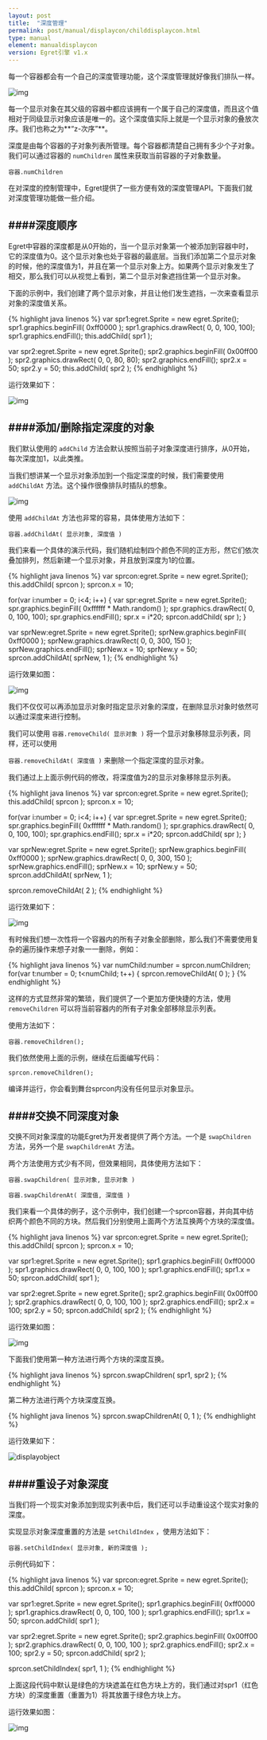 ```yaml
---
layout: post
title:  "深度管理"
permalink: post/manual/displaycon/childdisplaycon.html
type: manual
element: manualdisplaycon
version: Egret引擎 v1.x
---
```


每一个容器都会有一个自己的深度管理功能，这个深度管理就好像我们排队一样。

![img]({{site.baseurl}}/assets/img/child1.png)

每一个显示对象在其父级的容器中都应该拥有一个属于自己的深度值，而且这个值相对于同级显示对象应该是唯一的。这个深度值实际上就是一个显示对象的叠放次序。我们也称之为**“z-次序”**。

深度是由每个容器的子对象列表所管理。每个容器都清楚自己拥有多少个子对象。我们可以通过容器的 `numChildren` 属性来获取当前容器的子对象数量。

`容器.numChildren`

在对深度的控制管理中，Egret提供了一些方便有效的深度管理API。下面我们就对深度管理功能做一些介绍。

####深度顺序
---

Egret中容器的深度都是从0开始的，当一个显示对象第一个被添加到容器中时，它的深度值为0。这个显示对象也处于容器的最底层。当我们添加第二个显示对象的时候，他的深度值为1，并且在第一个显示对象上方。如果两个显示对象发生了相交，那么我们可以从视觉上看到，第二个显示对象遮挡住第一个显示对象。

下面的示例中，我们创建了两个显示对象，并且让他们发生遮挡，一次来查看显示对象的深度值关系。

{% highlight java linenos %}
var spr1:egret.Sprite = new egret.Sprite();
spr1.graphics.beginFill( 0xff0000 );
spr1.graphics.drawRect( 0, 0, 100, 100);
spr1.graphics.endFill();
this.addChild( spr1 );

var spr2:egret.Sprite = new egret.Sprite();
spr2.graphics.beginFill( 0x00ff00 );
spr2.graphics.drawRect( 0, 0, 80, 80);
spr2.graphics.endFill();
spr2.x  = 50;
spr2.y = 50;
this.addChild( spr2 );
{% endhighlight %}

运行效果如下：

![img]({{site.baseurl}}/assets/img/child2.png)

####添加/删除指定深度的对象
---

我们默认使用的 `addChild` 方法会默认按照当前子对象深度进行排序，从0开始，每次深度加1，以此类推。

当我们想讲某一个显示对象添加到一个指定深度的时候，我们需要使用 `addChildAt` 方法。这个操作很像排队时插队的想象。

![img]({{site.baseurl}}/assets/img/child3.png)

使用 `addChildAt` 方法也非常的容易，具体使用方法如下：

`容器.addChildAt( 显示对象, 深度值 )`

我们来看一个具体的演示代码，我们随机绘制四个颜色不同的正方形，然它们依次叠加排列，然后新建一个显示对象，并且放到深度为1的位置。

{% highlight java linenos %}
var sprcon:egret.Sprite = new egret.Sprite();
this.addChild( sprcon );
sprcon.x = 10;

for(var i:number = 0; i<4; i++)
{
    var spr:egret.Sprite = new egret.Sprite();
    spr.graphics.beginFill( 0xffffff * Math.random() );
    spr.graphics.drawRect( 0, 0, 100, 100);
    spr.graphics.endFill();
    spr.x = i*20;
    sprcon.addChild( spr );
}

var sprNew:egret.Sprite = new egret.Sprite();
sprNew.graphics.beginFill( 0xff0000 );
sprNew.graphics.drawRect( 0, 0, 300, 150 );
sprNew.graphics.endFill();
sprNew.x = 10;
sprNew.y = 50;
sprcon.addChildAt( sprNew, 1 );
{% endhighlight %}

运行效果如图：

![img]({{site.baseurl}}/assets/img/child4.png)

我们不仅仅可以再添加显示对象时指定显示对象的深度，在删除显示对象时依然可以通过深度来进行控制。

我们可以使用 `容器.removeChild( 显示对象 )` 将一个显示对象移除显示列表，同样，还可以使用

`容器.removeChildAt( 深度值 )` 来删除一个指定深度的显示对象。

我们通过上上面示例代码的修改，将深度值为2的显示对象移除显示列表。

{% highlight java linenos %}
var sprcon:egret.Sprite = new egret.Sprite();
this.addChild( sprcon );
sprcon.x = 10;

for(var i:number = 0; i<4; i++)
{
    var spr:egret.Sprite = new egret.Sprite();
    spr.graphics.beginFill( 0xffffff * Math.random() );
    spr.graphics.drawRect( 0, 0, 100, 100);
    spr.graphics.endFill();
    spr.x = i*20;
    sprcon.addChild( spr );
}

var sprNew:egret.Sprite = new egret.Sprite();
sprNew.graphics.beginFill( 0xff0000 );
sprNew.graphics.drawRect( 0, 0, 300, 150 );
sprNew.graphics.endFill();
sprNew.x = 10;
sprNew.y = 50;
sprcon.addChildAt( sprNew, 1 );

sprcon.removeChildAt( 2 );
{% endhighlight %}

运行效果如下：

![img]({{site.baseurl}}/assets/img/child5.png)

有时候我们想一次性将一个容器内的所有子对象全部删除，那么我们不需要使用复杂的遍历操作来想子对象一一删除，例如：

{% highlight java linenos %}
var numChild:number = sprcon.numChildren;
for(var t:number = 0; t<numChild; t++)
{
    sprcon.removeChildAt( 0 );
}
{% endhighlight %}

这样的方式显然非常的繁琐，我们提供了一个更加方便快捷的方法，使用 `removeChildren` 可以将当前容器内的所有子对象全部移除显示列表。

使用方法如下：

`容器.removeChildren();`

我们依然使用上面的示例，继续在后面编写代码：

`sprcon.removeChildren();`

编译并运行，你会看到舞台sprcon内没有任何显示对象显示。

####交换不同深度对象
---

交换不同对象深度的功能Egret为开发者提供了两个方法。一个是 `swapChildren` 方法，另外一个是 `swapChildrenAt` 方法。

两个方法使用方式少有不同，但效果相同，具体使用方法如下：

`容器.swapChildren( 显示对象, 显示对象 )`

`容器.swapChildrenAt( 深度值, 深度值 )`

我们来看一个具体的例子，这个示例中，我们创建一个sprcon容器，并向其中纺织两个颜色不同的方块。然后我们分别使用上面两个方法互换两个方块的深度值。


{% highlight java linenos %}
var sprcon:egret.Sprite = new egret.Sprite();
this.addChild( sprcon );
sprcon.x = 10;

var spr1:egret.Sprite = new egret.Sprite();
spr1.graphics.beginFill( 0xff0000 );
spr1.graphics.drawRect( 0, 0, 100, 100 );
spr1.graphics.endFill();
spr1.x = 50;
sprcon.addChild( spr1 );

var spr2:egret.Sprite = new egret.Sprite();
spr2.graphics.beginFill( 0x00ff00 );
spr2.graphics.drawRect( 0, 0, 100, 100 );
spr2.graphics.endFill();
spr2.x = 100;
spr2.y = 50;
sprcon.addChild( spr2 );
{% endhighlight %}

运行效果如图：

![img]({{site.baseurl}}/assets/img/child6.png)

下面我们使用第一种方法进行两个方块的深度互换。

{% highlight java linenos %}
sprcon.swapChildren( spr1, spr2 );
{% endhighlight %}

第二种方法进行两个方块深度互换。

{% highlight java linenos %}
sprcon.swapChildrenAt( 0, 1 );
{% endhighlight %}

运行效果如下：

![displayobject]()

####重设子对象深度
---

当我们将一个现实对象添加到现实列表中后，我们还可以手动重设这个现实对象的深度。

实现显示对象深度重置的方法是 `setChildIndex` ，使用方法如下：

`容器.setChildIndex( 显示对象, 新的深度值 );`

示例代码如下：

{% highlight java linenos %}
var sprcon:egret.Sprite = new egret.Sprite();
this.addChild( sprcon );
sprcon.x = 10;

var spr1:egret.Sprite = new egret.Sprite();
spr1.graphics.beginFill( 0xff0000 );
spr1.graphics.drawRect( 0, 0, 100, 100 );
spr1.graphics.endFill();
spr1.x = 50;
sprcon.addChild( spr1 );

var spr2:egret.Sprite = new egret.Sprite();
spr2.graphics.beginFill( 0x00ff00 );
spr2.graphics.drawRect( 0, 0, 100, 100 );
spr2.graphics.endFill();
spr2.x = 100;
spr2.y = 50;
sprcon.addChild( spr2 );

sprcon.setChildIndex( spr1, 1 );
{% endhighlight %}

上面这段代码中默认是绿色的方块遮盖在红色方块上方的，我们通过对spr1（红色方块）的深度重置（重置为1）将其放置于绿色方块上方。

运行效果如图：

![img]({{site.baseurl}}/assets/img/child7.png)